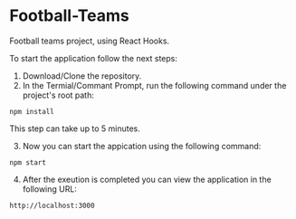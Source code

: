 # Football-Teams
Football teams project, using React Hooks.

To start the application follow the next steps:
1. Download/Clone the repository.
2. In the Termial/Commant Prompt, run the following command under the project's root path:
```
npm install
```

This step can take up to 5 minutes.

3. Now you can start the appication using the following command:
```
npm start
```

4. After the exeution is completed you can view the application in the following URL:
```
http://localhost:3000
```